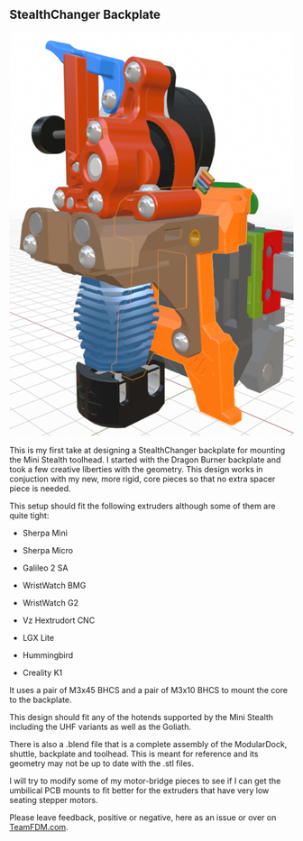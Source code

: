 ## StealthChanger Backplate

![StealthChanger Backplate](Mini_StealthChanger.png)

This is my first take at designing a StealthChanger backplate for mounting the Mini Stealth toolhead. I started with the Dragon Burner backplate and took a few creative liberties with the geometry. This design works in conjuction with my new, more rigid, core pieces so that no extra spacer piece is needed.

This setup should fit the following extruders although some of them are quite tight:

- Sherpa Mini

- Sherpa Micro

- Galileo 2 SA

- WristWatch BMG

- WristWatch G2

- Vz Hextrudort CNC

- LGX Lite

- Hummingbird

- Creality K1

It uses a pair of M3x45 BHCS and a pair of M3x10 BHCS to mount the core to the backplate.

This design should fit any of the hotends supported by the Mini Stealth including the UHF variants as well as the Goliath.

There is also a .blend file that is a complete assembly of the ModularDock, shuttle, backplate and toolhead. This is meant for reference and its geometry may not be up to date with the .stl files.

I will try to modify some of my motor-bridge pieces to see if I can get the umbilical PCB mounts to fit better for the extruders that have very low seating stepper motors.

Please leave feedback, positive or negative, here as an issue or over on [TeamFDM.com](https://www.teamfdm.com/forums/topic/3433-mini-stealth-v2-is-available/).
